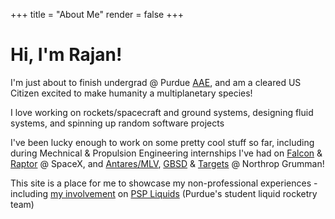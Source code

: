 +++
title = "About Me"
render = false
+++

# Hi, I'm Rajan!

I'm just about to finish undergrad @ Purdue [AAE](https://engineering.purdue.edu/AAE/academics/undergraduate), and am a cleared US Citizen excited to make humanity a multiplanetary species!

I love working on rockets/spacecraft and ground systems, designing fluid systems, and spinning up random software projects

I've been lucky enough to work on some pretty cool stuff so far, including during Mechnical & Propulsion Engineering internships I've had on [Falcon](https://www.spacex.com/vehicles/falcon-9/) & [Raptor](https://www.spacex.com/vehicles/starship/) @ SpaceX, and [Antares/MLV](https://www.northropgrumman.com/space/medium-launch-vehicle), [GBSD](https://www.northropgrumman.com/space/sentinel) & [Targets](https://www.northropgrumman.com/space/target-vehicles) @ Northrop Grumman!

This site is a place for me to showcase my non-professional experiences - including [my involvement](@/projects/upper_plumbing.md) on [PSP Liquids](https://purdueseds.space/liquids/) (Purdue's student liquid rocketry team)
